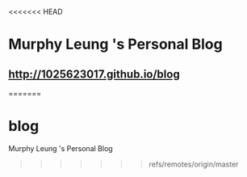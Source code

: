 <<<<<<< HEAD
# Murphy Leung 's Personal Blog
## http://1025623017.github.io/blog
=======
# blog
Murphy Leung 's Personal Blog
>>>>>>> refs/remotes/origin/master
